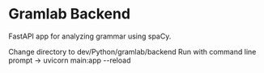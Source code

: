 # Gramlab Backend

FastAPI app for analyzing grammar using spaCy.

Change directory to dev/Python/gramlab/backend
Run with command line prompt ->  uvicorn main:app --reload